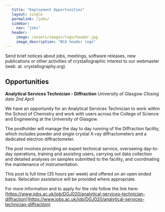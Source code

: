```yaml
---
   title: "Employment Opportunities"
   layout: single
   permalink: /jobs/
   sidebar:
     nav: "jobs"
   header:
     image: /assets/images/logo/header.jpg
     image_description: "BCA header logo"
---
```



Send brief notices about jobs, meetings, software releases, new publications or other activities of crystallographic interest to our webmaster (web. at. crystallography.org).

## Opportunities


**Analytical Services Technician - Diffraction**
University of Glasgow
*Closing date 2nd April*


We have an opportunity for an Analytical Services Technician to work within the School of Chemistry and work with users across the College of Science and Engineering at the University of Glasgow.

The postholder will manage the day to day running of the Diffraction facility, which includes powder and single crystal X-ray diffractometers and a dedicated electron diffractometer.

The post involves providing an expert technical service, overseeing day-to-day operations, training and assisting users, carrying out data collection and detailed analyses on samples submitted to the facility, and coordinating the maintenance of instrumentation.

This post is full time (35 hours per week) and offered on an open ended basis.  Relocation assistance will be provided where appropriate. 

For more information and to apply for the role follow the link here: [https://www.jobs.ac.uk/job/DGJ020/analytical-services-technician-diffraction](https://www.jobs.ac.uk/job/DGJ020/analytical-services-technician-diffraction)




